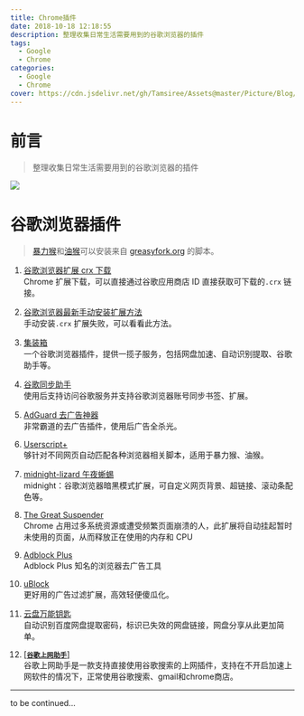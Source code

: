 ```yaml
---
title: Chrome插件
date: 2018-10-18 12:18:55
description: 整理收集日常生活需要用到的谷歌浏览器的插件
tags:
  - Google
  - Chrome
categories:
  - Google
  - Chrome
cover: https://cdn.jsdelivr.net/gh/Tamsiree/Assets@master/Picture/Blog/Cover/wallhaven-nkpxq4.jpg
---
```

# 前言
> 整理收集日常生活需要用到的谷歌浏览器的插件

![](https://cdn.jsdelivr.net/gh/Tamsiree/Assets@master/Picture/touchpal.jpeg)

# 谷歌浏览器插件

> [暴力猴](https://u13811899.ctfile.com/fs/13811899-357404497)和[油猴](https://u13811899.ctfile.com/fs/13811899-357404511)可以安装来自 [greasyfork.org](https://greasyfork.org) 的脚本。


1. [谷歌浏览器扩展 crx 下载](https://hao.su/2459/)  
Chrome 扩展下载，可以直接通过谷歌应用商店 ID 直接获取可下载的`.crx` 链接。


2. [谷歌浏览器最新手动安装扩展方法](https://hao.su/2360/)  
手动安装`.crx` 扩展失败，可以看看此方法。

3. [集装箱](https://hao.su/2814/)  
一个谷歌浏览器插件，提供一揽子服务，包括网盘加速、自动识别提取、谷歌助手等。

4. [谷歌同步助手](https://hao.su/2461/)  
使用后支持访问谷歌服务并支持谷歌浏览器账号同步书签、扩展。

5. [AdGuard 去广告神器](https://hao.su/2815/)  
非常霸道的去广告插件，使用后广告全杀光。

6. [Userscript+](https://hao.su/2570/)  
够针对不同网页自动匹配各种浏览器相关脚本，适用于暴力猴、油猴。

7. [midnight-lizard 午夜蜥蜴](https://hao.su/2480/)  
midnight：谷歌浏览器暗黑模式扩展，可自定义网页背景、超链接、滚动条配色等。

8. [The Great Suspender](https://hao.su/2631/)  
Chrome 占用过多系统资源或遭受频繁页面崩溃的人，此扩展将自动挂起暂时未使用的页面，从而释放正在使用的内存和 CPU

9. [Adblock Plus](https://hao.su/273/)  
Adblock Plus 知名的浏览器去广告工具

10. [uBlock](https://www.ublock.org/chrome/)  
更好用的广告过滤扩展，高效轻便傻瓜化。

11. [云盘万能钥匙](https://ypsuperkey.meek.com.cn/)  
自动识别百度网盘提取密码，标识已失效的网盘链接，网盘分享从此更加简单。

12. [[**`谷歌上网助手`**]](https://tamsiree.com/Google/Chrome/谷歌上网助手/)  
谷歌上网助手是一款支持直接使用谷歌搜索的上网插件，支持在不开启加速上网软件的情况下，正常使用谷歌搜索、gmail和chrome商店。


---
to be continued...